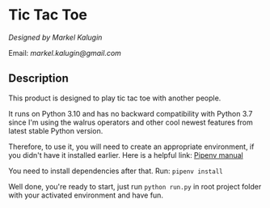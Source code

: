 Tic Tac Toe
===========
_Designed by Markel Kalugin_

Email: _markel.kalugin@gmail.com_


Description
-----------

This product is designed to play tic tac toe with another people.

It runs on Python 3.10 and has no backward compatibility with Python 3.7 since I'm using the walrus operators and other cool newest features from latest stable Python version.

Therefore, to use it, you will need to create an appropriate environment, if you didn't have it installed earlier.
Here is a helpful link: [Pipenv manual]

You need to install dependencies after that. Run: ```pipenv install```

Well done, you're ready to start, just run ```python run.py``` in root project folder with your activated environment and have fun.


[Pipenv manual]: https://pipenv.pypa.io/en/latest/
